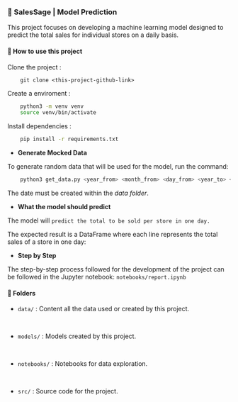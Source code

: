 ### 🤖 SalesSage | Model Prediction

This project focuses on developing a machine learning model designed to predict the total sales for individual stores on a daily basis.

#### 📌️ How to use this project

Clone the project :

```
    git clone <this-project-github-link>
```

Create a enviroment :

```bash
    python3 -m venv venv
    source venv/bin/activate
```

Install dependencies :

```bash
    pip install -r requirements.txt
```

* **Generate Mocked Data**


To generate random data that will be used for the model, run the command:

```bash
    python3 get_data.py <year_from> <month_from> <day_from> <year_to> <month_to> <day_to>
```

The date must be created within the *data folder*.

* **What the model should predict**

The model will `predict the total to be sold per store in one day.`

The expected result is a DataFrame where each line represents the total sales of a store in one day:

* **Step by Step**

The step-by-step process followed for the development of the project can be followed in the Jupyter notebook: `notebooks/report.ipynb`

#### 📂️ Folders

* `data/` : Content all the data used or created by this project.
<br>

* `models/` : Models created by this project.
<br>

* `notebooks/` : Notebooks for data exploration. 
<br>

* `src/` : Source code for the project.

